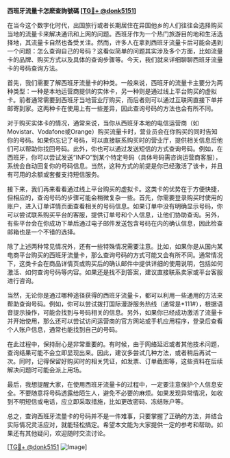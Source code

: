 **西班牙流量卡怎麽查詢號碼 [[TG💪+ @donk5151](https://t.me/s/donk5151)]**

在当今这个数字化时代，出国旅行或者长期居住在异国他乡的人们往往会选择购买当地的流量卡来解决通讯和上网的问题。西班牙作为一个热门旅游目的地和生活选择地，其流量卡自然也备受关注。然而，许多人在拿到西班牙流量卡后可能会遇到一个问题：怎么查询自己的号码？这看似简单的问题其实涉及多个方面，比如流量卡的品牌、购买方式以及具体的查询步骤等。今天，我们就来详细聊聊西班牙流量卡的号码查询方法。

首先，我们需要了解西班牙流量卡的种类。一般来说，西班牙的流量卡主要分为两种类型：一种是本地运营商提供的实体卡，另一种则是通过线上平台购买的虚拟卡。前者通常需要到西班牙当地营业厅购买，而后者则可以通过互联网直接下单并邮寄到家。这两种卡在使用上有一些差异，因此查询号码的方法也会有所不同。

对于购买实体卡的情况，通常来说，当你从西班牙本地的电信运营商（如Movistar、Vodafone或Orange）购买流量卡时，营业员会在你购买的同时告知你的号码。如果你忘记了号码，可以直接联系购买时的营业厅，提供相关信息后他们可以帮助你找回号码。此外，你也可以通过发送短信的方式查询号码。例如，在西班牙，你可以尝试发送“INFO”到某个特定号码（具体号码需咨询运营商客服），系统会自动回复你的号码信息。当然，这种方式的前提是你已经激活了该卡，并且有可用的余额或套餐支持短信服务。

接下来，我们再来看看通过线上平台购买的虚拟卡。这类卡的优势在于方便快捷，但相应的，查询号码的步骤可能会稍微复杂一些。首先，你需要登录购买时使用的账户，进入订单详情页面查看相关的号码信息。如果订单中没有明确显示号码，你可以尝试联系购买平台的客服，提供订单号和个人信息，让他们协助查询。另外，有些平台会在你成功下单后通过电子邮件发送包含号码在内的确认信息，因此检查邮箱也是一个不错的选择。

除了上述两种常见情况外，还有一些特殊情况需要注意。比如，如果你是从国内某电商平台购买的西班牙流量卡，那么查询号码的方式可能又会有所不同。通常情况下，这类卡会在商品详情页或购买后的确认邮件中提供详细的使用说明，包括如何激活、如何查询号码等内容。如果还是找不到答案，建议直接联系卖家或平台客服进行咨询。

当然，无论你是通过哪种途径获得的西班牙流量卡，都可以利用一些通用的方法来帮助查询号码。例如，你可以尝试拨打国际漫游服务热线（通常是*111#），根据语音提示操作，可能会找到与号码相关的信息。另外，如果你已经成功激活了流量卡并开始使用，那么还可以尝试访问运营商的官方网站或手机应用程序，登录后查看个人账户信息，通常也能找到自己的号码。

在此过程中，保持耐心是非常重要的。有时候，由于网络延迟或者其他技术问题，查询结果可能不会立即显现出来。因此，建议多尝试几种方法，或者稍后再试一次。同时，记得保留好购买时的相关凭证，如发票、订单截图等，这些资料在后续解决问题时可能会派上用场。

最后，我想提醒大家，在使用西班牙流量卡的过程中，一定要注意保护个人信息安全。不要随意将号码透露给陌生人，避免不必要的麻烦。如果发现异常情况，如收到不明短信或电话，应立即采取措施，比如更改密码、冻结账户等。

总之，查询西班牙流量卡的号码并不是一件难事，只要掌握了正确的方法，并结合实际情况灵活应对，就能轻松搞定。希望本文能为大家提供一定的参考和帮助。如果还有其他疑问，欢迎随时交流讨论。

[[TG💪+ @donk5151](https://t.me/s/donk5151) ![Image](https://i.postimg.cc/rwNCRYN7/Snipaste-2025-04-30-17-27-05.png)]